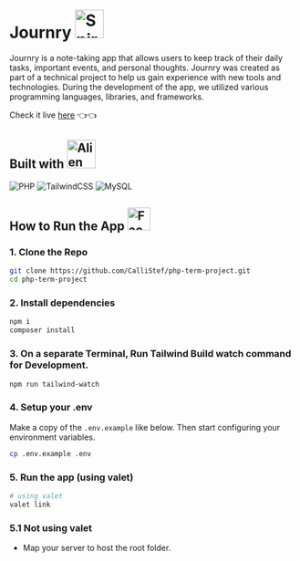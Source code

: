 <h1> Journry <img src="https://raw.githubusercontent.com/Tarikul-Islam-Anik/Animated-Fluent-Emojis/master/Emojis/Objects/Spiral%20Notepad.png" alt="Spiral Notepad" width="50" height="50" /></h1>

Journry is a note-taking app that allows users to keep track of their daily tasks, important events, and personal thoughts. Journry was created as part of a technical project to help us gain experience with new tools and technologies. During the development of the app, we utilized various programming languages, libraries, and frameworks.

Check it live [here](https://journry.up.railway.app/)  👈👈

<h2> Built with <img src="https://raw.githubusercontent.com/Tarikul-Islam-Anik/Animated-Fluent-Emojis/master/Emojis/Smilies/Alien%20Monster.png" alt="Alien Monster" width="50" height="50" /></h2>

![PHP](https://img.shields.io/badge/php-%23777BB4.svg?style=for-the-badge&logo=php&logoColor=white)
![TailwindCSS](https://img.shields.io/badge/tailwindcss-%2338B2AC.svg?style=for-the-badge&logo=tailwind-css&logoColor=white)
![MySQL](https://img.shields.io/badge/mysql-%2300f.svg?style=for-the-badge&logo=mysql&logoColor=white)



<h2> How to Run the App  <img src="https://raw.githubusercontent.com/Tarikul-Islam-Anik/Animated-Fluent-Emojis/master/Emojis/Smilies/Face%20with%20Monocle.png" alt="Face with Monocle" width="40" height="40" /> </h2>

### 1. Clone the Repo
```bash
git clone https://github.com/CalliStef/php-term-project.git
cd php-term-project
```

### 2. Install dependencies
```bash
npm i
composer install
```

### 3. On a separate Terminal, Run Tailwind Build watch command for Development.
```bash
npm run tailwind-watch
```

### 4. Setup your .env
Make a copy of the `.env.example` like below. Then start configuring your environment variables.
```bash
cp .env.example .env
```

### 5. Run the app (using valet)
```bash
# using valet
valet link
```

### 5.1 Not using valet
- Map your server to host the root folder.
